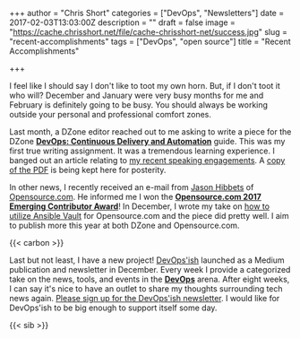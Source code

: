 +++
author = "Chris Short"
categories = ["DevOps", "Newsletters"]
date = 2017-02-03T13:03:00Z
description = ""
draft = false
image = "https://cache.chrisshort.net/file/cache-chrisshort-net/success.jpg"
slug = "recent-accomplishments"
tags = ["DevOps", "open source"]
title = "Recent Accomplishments"

+++

I feel like I should say I don't like to toot my own horn. But, if I don't toot it who will? December and January were very busy months for me and February is definitely going to be busy. You should always be working outside your personal and professional comfort zones.

Last month, a DZone editor reached out to me asking to write a piece for the DZone [**DevOps: Continuous Delivery and Automation**](https://dzone.com/guides/devops-continuous-delivery-and-automation?oid=devcs) guide. This was my first true writing assignment. It was a tremendous learning experience. I banged out an article relating to [my recent speaking engagements](/triangle-devops-what-the-military-taught-me-about-devops/). A [copy of the PDF](/books/dzone-guide-devops-continous-delivery-automation-vol-4.pdf) is being kept here for posterity.

In other news, I recently received an e-mail from [Jason Hibbets](https://opensource.com/users/jhibbets) of [Opensource.com](https://opensource.com/). He informed me I won the [**Opensource.com 2017 Emerging Contributor Award**](https://opensource.com/article/17/2/community-awards-2017)! In December, I wrote my take on [how to utilize Ansible Vault](https://opensource.com/article/16/12/devops-security-ansible-vault) for Opensource.com and the piece did pretty well. I aim to publish more this year at both DZone and Opensource.com.

{{< carbon >}}

Last but not least, I have a new project! [DevOps'ish](https://devopsish.com/) launched as a Medium publication and newsletter in December. Every week I provide a categorized take on the news, tools, and events in the [**DevOps**](https://devopsish.com/) arena. After eight weeks, I can say it's nice to have an outlet to share my thoughts surrounding tech news again. [Please sign up for the DevOps'ish newsletter](/newsletter/). I would like for DevOps'ish to be big enough to support itself some day.

{{< sib >}}
